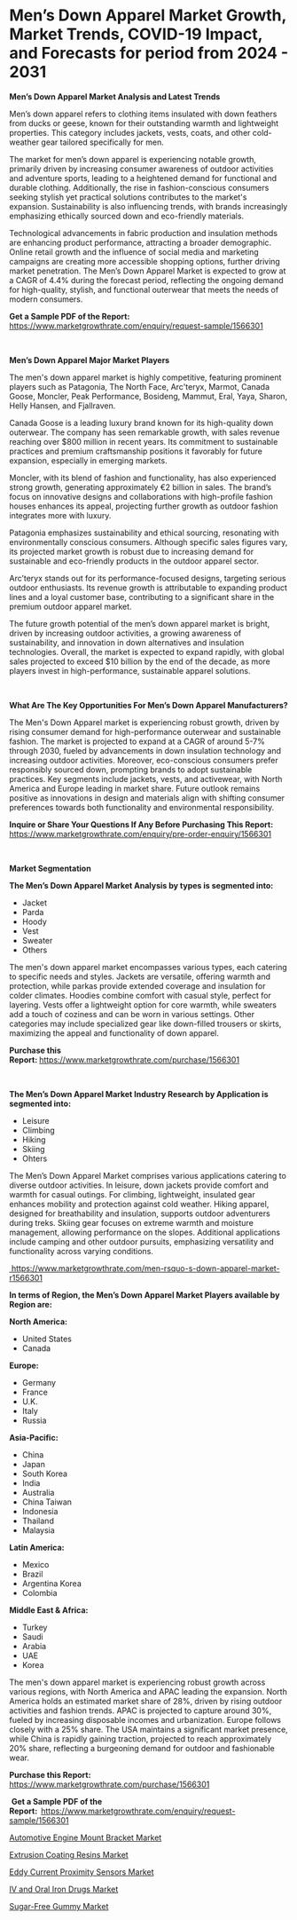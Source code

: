 <p><h1>Men’s Down Apparel Market Growth, Market Trends, COVID-19 Impact, and Forecasts for period from 2024 - 2031</h1></p><p><strong>Men’s Down Apparel Market Analysis and Latest Trends</strong></p>
<p><p>Men’s down apparel refers to clothing items insulated with down feathers from ducks or geese, known for their outstanding warmth and lightweight properties. This category includes jackets, vests, coats, and other cold-weather gear tailored specifically for men.</p><p>The market for men’s down apparel is experiencing notable growth, primarily driven by increasing consumer awareness of outdoor activities and adventure sports, leading to a heightened demand for functional and durable clothing. Additionally, the rise in fashion-conscious consumers seeking stylish yet practical solutions contributes to the market's expansion. Sustainability is also influencing trends, with brands increasingly emphasizing ethically sourced down and eco-friendly materials.</p><p>Technological advancements in fabric production and insulation methods are enhancing product performance, attracting a broader demographic. Online retail growth and the influence of social media and marketing campaigns are creating more accessible shopping options, further driving market penetration. The Men’s Down Apparel Market is expected to grow at a CAGR of 4.4% during the forecast period, reflecting the ongoing demand for high-quality, stylish, and functional outerwear that meets the needs of modern consumers.</p></p>
<p><strong>Get a Sample PDF of the Report:&nbsp;</strong> <a href="https://www.marketgrowthrate.com/enquiry/request-sample/1566301">https://www.marketgrowthrate.com/enquiry/request-sample/1566301</a></p>
<p>&nbsp;</p>
<p><strong>Men’s Down Apparel Major Market Players</strong></p>
<p><p>The men's down apparel market is highly competitive, featuring prominent players such as Patagonia, The North Face, Arc'teryx, Marmot, Canada Goose, Moncler, Peak Performance, Bosideng, Mammut, Eral, Yaya, Sharon, Helly Hansen, and Fjallraven. </p><p>Canada Goose is a leading luxury brand known for its high-quality down outerwear. The company has seen remarkable growth, with sales revenue reaching over $800 million in recent years. Its commitment to sustainable practices and premium craftsmanship positions it favorably for future expansion, especially in emerging markets.</p><p>Moncler, with its blend of fashion and functionality, has also experienced strong growth, generating approximately €2 billion in sales. The brand’s focus on innovative designs and collaborations with high-profile fashion houses enhances its appeal, projecting further growth as outdoor fashion integrates more with luxury.</p><p>Patagonia emphasizes sustainability and ethical sourcing, resonating with environmentally conscious consumers. Although specific sales figures vary, its projected market growth is robust due to increasing demand for sustainable and eco-friendly products in the outdoor apparel sector.</p><p>Arc’teryx stands out for its performance-focused designs, targeting serious outdoor enthusiasts. Its revenue growth is attributable to expanding product lines and a loyal customer base, contributing to a significant share in the premium outdoor apparel market.</p><p>The future growth potential of the men’s down apparel market is bright, driven by increasing outdoor activities, a growing awareness of sustainability, and innovation in down alternatives and insulation technologies. Overall, the market is expected to expand rapidly, with global sales projected to exceed $10 billion by the end of the decade, as more players invest in high-performance, sustainable apparel solutions.</p></p>
<p>&nbsp;</p>
<p><strong>What Are The Key Opportunities For Men’s Down Apparel Manufacturers?</strong></p>
<p><p>The Men's Down Apparel market is experiencing robust growth, driven by rising consumer demand for high-performance outerwear and sustainable fashion. The market is projected to expand at a CAGR of around 5-7% through 2030, fueled by advancements in down insulation technology and increasing outdoor activities. Moreover, eco-conscious consumers prefer responsibly sourced down, prompting brands to adopt sustainable practices. Key segments include jackets, vests, and activewear, with North America and Europe leading in market share. Future outlook remains positive as innovations in design and materials align with shifting consumer preferences towards both functionality and environmental responsibility.</p></p>
<p><strong>Inquire or Share Your Questions If Any Before Purchasing This Report:</strong> <a href="https://www.marketgrowthrate.com/enquiry/pre-order-enquiry/1566301">https://www.marketgrowthrate.com/enquiry/pre-order-enquiry/1566301</a></p>
<p>&nbsp;</p>
<p><strong>Market Segmentation</strong></p>
<p><strong>The Men’s Down Apparel Market Analysis by types is segmented into:</strong></p>
<p><ul><li>Jacket</li><li>Parda</li><li>Hoody</li><li>Vest</li><li>Sweater</li><li>Others</li></ul></p>
<p><p>The men's down apparel market encompasses various types, each catering to specific needs and styles. Jackets are versatile, offering warmth and protection, while parkas provide extended coverage and insulation for colder climates. Hoodies combine comfort with casual style, perfect for layering. Vests offer a lightweight option for core warmth, while sweaters add a touch of coziness and can be worn in various settings. Other categories may include specialized gear like down-filled trousers or skirts, maximizing the appeal and functionality of down apparel.</p></p>
<p><strong>Purchase this Report:&nbsp;</strong><a href="https://www.marketgrowthrate.com/purchase/1566301">https://www.marketgrowthrate.com/purchase/1566301</a></p>
<p>&nbsp;</p>
<p><strong>The Men’s Down Apparel Market Industry Research by Application is segmented into:</strong></p>
<p><ul><li>Leisure</li><li>Climbing</li><li>Hiking</li><li>Skiing</li><li>Ohters</li></ul></p>
<p><p>The Men’s Down Apparel Market comprises various applications catering to diverse outdoor activities. In leisure, down jackets provide comfort and warmth for casual outings. For climbing, lightweight, insulated gear enhances mobility and protection against cold weather. Hiking apparel, designed for breathability and insulation, supports outdoor adventurers during treks. Skiing gear focuses on extreme warmth and moisture management, allowing performance on the slopes. Additional applications include camping and other outdoor pursuits, emphasizing versatility and functionality across varying conditions.</p></p>
<p><a href="https://www.marketgrowthrate.com/men-rsquo-s-down-apparel-market-r1566301">&nbsp;https://www.marketgrowthrate.com/men-rsquo-s-down-apparel-market-r1566301</a></p>
<p><strong>In terms of Region, the Men’s Down Apparel Market Players available by Region are:</strong></p>
<p>
    <p> <strong> North America: </strong>
        <ul>
            <li>United States</li>
            <li>Canada</li>
        </ul>
        </p> 
    <p> <strong> Europe: </strong>
        <ul>
            <li>Germany</li>
            <li>France</li>
            <li>U.K.</li>
            <li>Italy</li>
            <li>Russia</li>
        </ul>
        </p> 
    <p> <strong> Asia-Pacific: </strong>
        <ul>
            <li>China</li>
            <li>Japan</li>
            <li>South Korea</li>
            <li>India</li>
            <li>Australia</li>
            <li>China Taiwan</li>
            <li>Indonesia</li>
            <li>Thailand</li>
            <li>Malaysia</li>
        </ul>
        </p> 
    <p> <strong> Latin America: </strong>
        <ul>
            <li>Mexico</li>
            <li>Brazil</li>
            <li>Argentina Korea</li>
            <li>Colombia</li>
        </ul>
        </p> 
    <p> <strong> Middle East & Africa: </strong>
        <ul>
            <li>Turkey</li>
            <li>Saudi</li>
            <li>Arabia</li>
            <li>UAE</li>
            <li>Korea</li>
        </ul>
    </p>
    </p>
<p><p>The men's down apparel market is experiencing robust growth across various regions, with North America and APAC leading the expansion. North America holds an estimated market share of 28%, driven by rising outdoor activities and fashion trends. APAC is projected to capture around 30%, fueled by increasing disposable incomes and urbanization. Europe follows closely with a 25% share. The USA maintains a significant market presence, while China is rapidly gaining traction, projected to reach approximately 20% share, reflecting a burgeoning demand for outdoor and fashionable wear.</p></p>
<p><strong>Purchase this Report: </strong><a href="https://www.marketgrowthrate.com/purchase/1566301">https://www.marketgrowthrate.com/purchase/1566301</a></p>
<p>&nbsp;<strong>Get a Sample PDF of the Report:&nbsp;&nbsp;</strong><a href="https://www.marketgrowthrate.com/enquiry/request-sample/1566301">https://www.marketgrowthrate.com/enquiry/request-sample/1566301</a></p>
<p><strong></strong></p>
<p><p><a href="https://medium.com/@abbyrichardson_1/how-will-the-automotive-engine-mount-bracket-market-evolve-bce1ca8ab33a?postPublishedType=repub">Automotive Engine Mount Bracket Market</a></p><p><a href="https://www.linkedin.com/pulse/mapping-extrusion-coating-resins-market-trends-challenges-vt4ze?trackingId=g%2FyE68YyRRytn9Nvt0mkLA%3D%3D">Extrusion Coating Resins Market</a></p><p><a href="https://www.linkedin.com/pulse/global-eddy-current-proximity-sensors-market-size-share-2e92e?trackingId=Etkh1vHKRLecHtkSiWRWdQ%3D%3D">Eddy Current Proximity Sensors Market</a></p><p><a href="https://github.com/PeterParrish5/Market-Research-Report-List-6/blob/main/iv-and-oral-iron-drugs-market.md">IV and Oral Iron Drugs Market</a></p><p><a href="https://issuu.com/reportprime-2/docs/sugar-free-gummy-market-size-2030.p_292fc69dce3d1c">Sugar-Free Gummy Market</a></p></p>